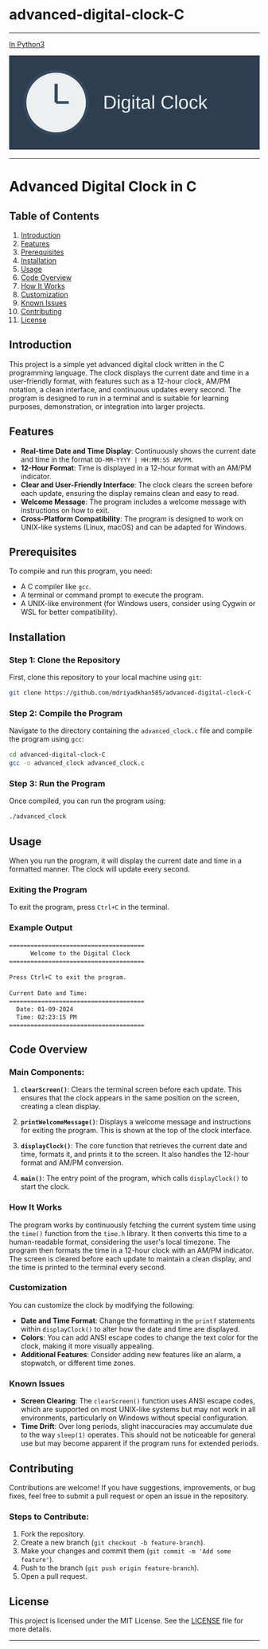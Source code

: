 # advanced-digital-clock-C
---
[In Python3](#)

![Clock Logo](logo.svg)

---

# Advanced Digital Clock in C

## Table of Contents
1. [Introduction](#introduction)
2. [Features](#features)
3. [Prerequisites](#prerequisites)
4. [Installation](#installation)
5. [Usage](#usage)
6. [Code Overview](#code-overview)
7. [How It Works](#how-it-works)
8. [Customization](#customization)
9. [Known Issues](#known-issues)
10. [Contributing](#contributing)
11. [License](#license)

## Introduction
This project is a simple yet advanced digital clock written in the C programming language. The clock displays the current date and time in a user-friendly format, with features such as a 12-hour clock, AM/PM notation, a clean interface, and continuous updates every second. The program is designed to run in a terminal and is suitable for learning purposes, demonstration, or integration into larger projects.

## Features
- **Real-time Date and Time Display**: Continuously shows the current date and time in the format `DD-MM-YYYY | HH:MM:SS AM/PM`.
- **12-Hour Format**: Time is displayed in a 12-hour format with an AM/PM indicator.
- **Clear and User-Friendly Interface**: The clock clears the screen before each update, ensuring the display remains clean and easy to read.
- **Welcome Message**: The program includes a welcome message with instructions on how to exit.
- **Cross-Platform Compatibility**: The program is designed to work on UNIX-like systems (Linux, macOS) and can be adapted for Windows.

## Prerequisites
To compile and run this program, you need:
- A C compiler like `gcc`.
- A terminal or command prompt to execute the program.
- A UNIX-like environment (for Windows users, consider using Cygwin or WSL for better compatibility).

## Installation
### Step 1: Clone the Repository
First, clone this repository to your local machine using `git`:

```bash
git clone https://github.com/mdriyadkhan585/advanced-digital-clock-C
```

### Step 2: Compile the Program
Navigate to the directory containing the `advanced_clock.c` file and compile the program using `gcc`:

```bash
cd advanced-digital-clock-C 
gcc -o advanced_clock advanced_clock.c
```

### Step 3: Run the Program
Once compiled, you can run the program using:

```bash
./advanced_clock
```

## Usage
When you run the program, it will display the current date and time in a formatted manner. The clock will update every second.

### Exiting the Program
To exit the program, press `Ctrl+C` in the terminal.

### Example Output
```
======================================
      Welcome to the Digital Clock    
======================================

Press Ctrl+C to exit the program.

Current Date and Time:
======================================
  Date: 01-09-2024
  Time: 02:23:15 PM
======================================
```

## Code Overview
### Main Components:
1. **`clearScreen()`**: Clears the terminal screen before each update. This ensures that the clock appears in the same position on the screen, creating a clean display.

2. **`printWelcomeMessage()`**: Displays a welcome message and instructions for exiting the program. This is shown at the top of the clock interface.

3. **`displayClock()`**: The core function that retrieves the current date and time, formats it, and prints it to the screen. It also handles the 12-hour format and AM/PM conversion.

4. **`main()`**: The entry point of the program, which calls `displayClock()` to start the clock.

### How It Works
The program works by continuously fetching the current system time using the `time()` function from the `time.h` library. It then converts this time to a human-readable format, considering the user's local timezone. The program then formats the time in a 12-hour clock with an AM/PM indicator. The screen is cleared before each update to maintain a clean display, and the time is printed to the terminal every second.

### Customization
You can customize the clock by modifying the following:
- **Date and Time Format**: Change the formatting in the `printf` statements within `displayClock()` to alter how the date and time are displayed.
- **Colors**: You can add ANSI escape codes to change the text color for the clock, making it more visually appealing.
- **Additional Features**: Consider adding new features like an alarm, a stopwatch, or different time zones.

### Known Issues
- **Screen Clearing**: The `clearScreen()` function uses ANSI escape codes, which are supported on most UNIX-like systems but may not work in all environments, particularly on Windows without special configuration.
- **Time Drift**: Over long periods, slight inaccuracies may accumulate due to the way `sleep(1)` operates. This should not be noticeable for general use but may become apparent if the program runs for extended periods.

## Contributing
Contributions are welcome! If you have suggestions, improvements, or bug fixes, feel free to submit a pull request or open an issue in the repository.

### Steps to Contribute:
1. Fork the repository.
2. Create a new branch (`git checkout -b feature-branch`).
3. Make your changes and commit them (`git commit -m 'Add some feature'`).
4. Push to the branch (`git push origin feature-branch`).
5. Open a pull request.

## License
This project is licensed under the MIT License. See the [LICENSE](https://github.com/mdriyadkhan585/advanced-digital-clock-C/tree/main?tab=License-1-ov-file) file for more details.

---
